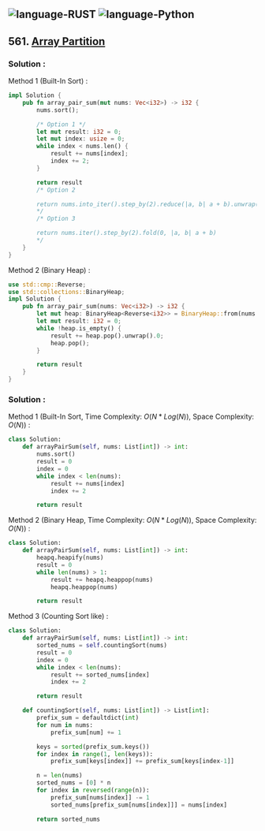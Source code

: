 ![language-RUST](https://img.shields.io/badge/%20-RUST-8d4004?style=for-the-badge&logo=RUST)
![language-Python](https://img.shields.io/badge/%20-Python-ffd43b?style=for-the-badge&logo=PYTHON)
---

## 561. [Array Partition](https://leetcode.com/problems/array-partition)

### Solution :

Method 1 (Built-In Sort) :
```rust
impl Solution {
    pub fn array_pair_sum(mut nums: Vec<i32>) -> i32 {
        nums.sort();

        /* Option 1 */
        let mut result: i32 = 0;
        let mut index: usize = 0;
        while index < nums.len() {
            result += nums[index];
            index += 2;
        }

        return result
        /* Option 2

        return nums.into_iter().step_by(2).reduce(|a, b| a + b).unwrap()
        */
        /* Option 3

        return nums.iter().step_by(2).fold(0, |a, b| a + b)
        */
    }
}
```

Method 2 (Binary Heap) :
```rust
use std::cmp::Reverse;
use std::collections::BinaryHeap;
impl Solution {
    pub fn array_pair_sum(nums: Vec<i32>) -> i32 {
        let mut heap: BinaryHeap<Reverse<i32>> = BinaryHeap::from(nums.iter().map(|&value| Reverse(value)).collect::<Vec<Reverse<i32>>>());
        let mut result: i32 = 0;
        while !heap.is_empty() {
            result += heap.pop().unwrap().0;
            heap.pop();
        }

        return result
    }
}
```

### Solution :

Method 1 (Built-In Sort, Time Complexity: $O(N*Log(N))$, Space Complexity: $O(N)$) :
```python
class Solution:
    def arrayPairSum(self, nums: List[int]) -> int:
        nums.sort()
        result = 0
        index = 0
        while index < len(nums):
            result += nums[index]
            index += 2

        return result
```

Method 2 (Binary Heap, Time Complexity: $O(N*Log(N))$, Space Complexity: $O(N)$) :
```python
class Solution:
    def arrayPairSum(self, nums: List[int]) -> int:
        heapq.heapify(nums)
        result = 0
        while len(nums) > 1:
            result += heapq.heappop(nums)
            heapq.heappop(nums)

        return result
```

Method 3 (Counting Sort like) :
```python
class Solution:
    def arrayPairSum(self, nums: List[int]) -> int:
        sorted_nums = self.countingSort(nums)
        result = 0
        index = 0
        while index < len(nums):
            result += sorted_nums[index]
            index += 2

        return result

    def countingSort(self, nums: List[int]) -> List[int]:
        prefix_sum = defaultdict(int)
        for num in nums:
            prefix_sum[num] += 1

        keys = sorted(prefix_sum.keys())
        for index in range(1, len(keys)):
            prefix_sum[keys[index]] += prefix_sum[keys[index-1]]

        n = len(nums)
        sorted_nums = [0] * n
        for index in reversed(range(n)):
            prefix_sum[nums[index]] -= 1
            sorted_nums[prefix_sum[nums[index]]] = nums[index]

        return sorted_nums
```

